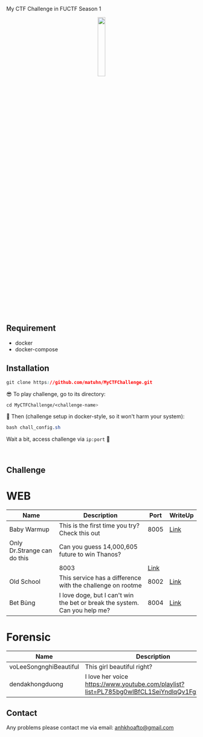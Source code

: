 My CTF Challenge in FUCTF Season 1

<p align="center">
  <img src="https://i.imgur.com/6zqTqj9.png" height="20%" width="20%">
</p>

## Requirement

* docker
* docker-compose

## Installation

```css
git clone https://github.com/matuhn/MyCTFChallenge.git
```

😎 To play challenge, go to its directory:
```css
cd MyCTFChallenge/<challenge-name>
```

🤘 Then (challenge setup in docker-style, so it won't harm your system):
```css
bash chall_config.sh 
```

Wait a bit, access challenge via `ip:port`  🏁


<br>

## Challenge

<h1> WEB </h1>

| Name       			  | Description                                                                                       | Port | WriteUp |
|---------------------------------|---------------------------------------------------------------------------------------------------|------|---------|
| Baby Warmup			  | This is the first time you try? Check this out 			                              | 8005 | [Link](#)    |
| Only Dr.Strange can do this     | Can you guess 14,000,605 future to win Thanos? 
                               | 8003 | [Link](#)    |
| Old School			  | This service has a difference with the challenge on rootme				              | 8002 | [Link](#)    |
| Bet Bủng			  | I love doge, but I can't win the bet or break the system. Can you help me?			      | 8004 | [Link](#)    |


<h1> Forensic </h1>

| Name       			  | Description                                                                                       | Port | WriteUp |
|---------------------------------|---------------------------------------------------------------------------------------------------|------|---------|
| voLeeSongnghiBeautiful		  | This girl beautiful right? 			                              |   | [Link](#)    |
| dendakhongduong     | I love her voice https://www.youtube.com/playlist?list=PL785bg0wIBfCL1SeiYndlqQv1FgBeQE9M                           |   | [Link](#)    |

## Contact
Any problems please contact me via email: <anhkhoafto@gmail.com>
